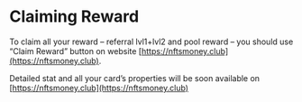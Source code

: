 # Claiming Reward

To claim all your reward – referral lvl1+lvl2 and pool reward – you should use “Claim Reward” button on website [https://nftsmoney.club](https://nftsmoney.club).

&#x20;Detailed stat and all your card’s properties will be soon available on [https://nftsmoney.club](https://nftsmoney.club)
